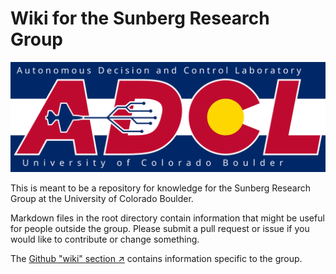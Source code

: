 # Wiki for the Sunberg Research Group

![ADCL Logo](https://github.com/CU-ADCL/logo/raw/master/ADCL-text.svg)

This is meant to be a repository for knowledge for the Sunberg Research Group at the University of Colorado Boulder.

Markdown files in the root directory contain information that might be useful for people outside the group. Please submit a pull request or issue if you would like to contribute or change something.

The [Github "wiki" section ↗](https://github.com/Sunberg-Research-Group/wiki/wiki) contains information specific to the group.
